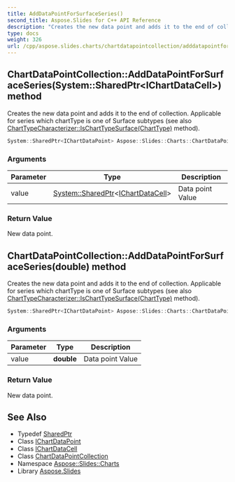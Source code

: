 ```yaml
---
title: AddDataPointForSurfaceSeries()
second_title: Aspose.Slides for C++ API Reference
description: "Creates the new data point and adds it to the end of collection. Applicable for series which chartType is one of Surface subtypes (see also ChartTypeCharacterizer::IsChartTypeSurface(ChartType) method)."
type: docs
weight: 326
url: /cpp/aspose.slides.charts/chartdatapointcollection/adddatapointforsurfaceseries/
---
```

## ChartDataPointCollection::AddDataPointForSurfaceSeries(System::SharedPtr\<IChartDataCell\>) method


Creates the new data point and adds it to the end of collection. Applicable for series which chartType is one of Surface subtypes (see also [ChartTypeCharacterizer::IsChartTypeSurface(ChartType)](../../charttypecharacterizer/ischarttypesurface/) method).

```cpp
System::SharedPtr<IChartDataPoint> Aspose::Slides::Charts::ChartDataPointCollection::AddDataPointForSurfaceSeries(System::SharedPtr<IChartDataCell> value) override
```


### Arguments

| Parameter | Type | Description |
| --- | --- | --- |
| value | [System::SharedPtr](../../../system/sharedptr/)\<[IChartDataCell](../../ichartdatacell/)\> | Data point Value |

### Return Value

New data point.

## ChartDataPointCollection::AddDataPointForSurfaceSeries(double) method


Creates the new data point and adds it to the end of collection. Applicable for series which chartType is one of Surface subtypes (see also [ChartTypeCharacterizer::IsChartTypeSurface(ChartType)](../../charttypecharacterizer/ischarttypesurface/) method).

```cpp
System::SharedPtr<IChartDataPoint> Aspose::Slides::Charts::ChartDataPointCollection::AddDataPointForSurfaceSeries(double value) override
```


### Arguments

| Parameter | Type | Description |
| --- | --- | --- |
| value | **double** | Data point Value |

### Return Value

New data point.

## See Also

* Typedef [SharedPtr](../../system/sharedptr/)
* Class [IChartDataPoint](../ichartdatapoint/)
* Class [IChartDataCell](../ichartdatacell/)
* Class [ChartDataPointCollection](./)
* Namespace [Aspose::Slides::Charts](../)
* Library [Aspose.Slides](../../)